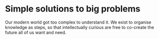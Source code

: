 # Simple solutions to big problems

Our modern world got too complex to understand it. We exist to organise knowledge as steps, so that intellectually curious are free to co-create the future all of us want and need. 

